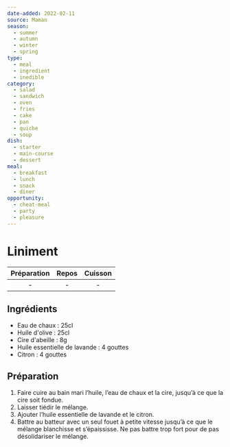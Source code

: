 ```yaml
---
date-added: 2022-02-11
source: Maman
season:
  - summer
  - autumn
  - winter
  - spring
type:
  - meal
  - ingredient
  - inedible
category:
  - salad
  - sandwich
  - oven
  - fries
  - cake
  - pan
  - quiche
  - soup
dish:
  - starter
  - main-course
  - dessert
meal:
  - breakfast
  - lunch
  - snack
  - diner
opportunity:
  - cheat-meal
  - party
  - pleasure
---
```


# Liniment

| Préparation | Repos | Cuisson |
|:-----------:|:-----:|:-------:|
|      -      |   -   |    -    |

## Ingrédients

- Eau de chaux : 25cl
- Huile d'olive : 25cl
- Cire d'abeille : 8g
- Huile essentielle de lavande : 4 gouttes
- Citron : 4 gouttes

## Préparation

1. Faire cuire au bain mari l’huile, l’eau de chaux et la cire, jusqu’à ce que la cire soit fondue.
2. Laisser tiédir le mélange.
3. Ajouter l’huile essentielle de lavande et le citron.
4. Battre au batteur avec un seul fouet à petite vitesse jusqu’à ce que le mélange blanchisse et s’épaississe. Ne pas battre trop fort pour de pas désolidariser le mélange.
